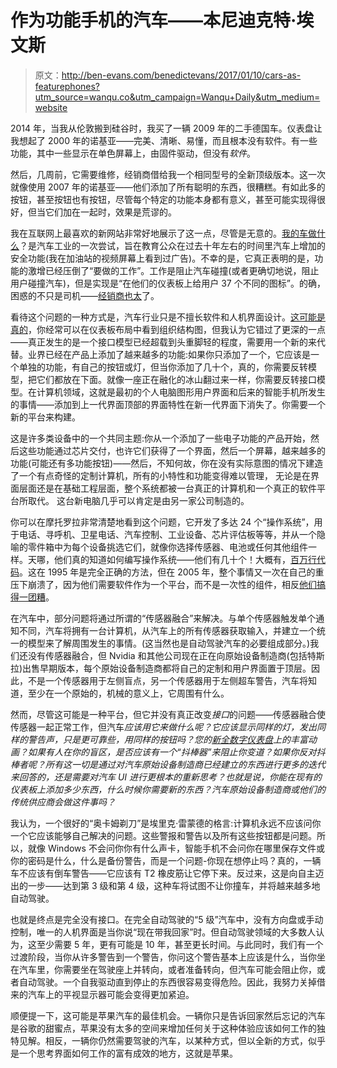 # 作为功能手机的汽车——本尼迪克特·埃文斯

> 原文：<http://ben-evans.com/benedictevans/2017/01/10/cars-as-featurephones?utm_source=wanqu.co&utm_campaign=Wanqu+Daily&utm_medium=website>

2014 年，当我从伦敦搬到硅谷时，我买了一辆 2009 年的二手德国车。仪表盘让我想起了 2000 年的诺基亚——完美、清晰、易懂，而且根本没有软件。有一些功能，其中一些显示在单色屏幕上，由固件驱动，但没有*软件*。

然后，几周前，它需要维修，经销商借给我一个相同型号的全新顶级版本。这一次就像使用 2007 年的诺基亚——他们添加了所有聪明的东西，很糟糕。有如此多的按钮，甚至按钮也有按钮，尽管每个特定的功能本身都有意义，甚至可能实现得很好，但当它们加在一起时，效果是荒谬的。

我在互联网上最喜欢的新网站非常好地展示了这一点，尽管是无意的。[我的车做什么](https://mycardoeswhat.org)？是汽车工业的一次尝试，旨在教育公众在过去十年左右的时间里汽车上增加的安全功能(我在加油站的视频屏幕上看到过广告)。不幸的是，它真正表明的是，功能的激增已经压倒了“要做的工作”。工作是阻止汽车碰撞(或者更确切地说，阻止用户碰撞汽车)，但是实现是“在他们的仪表板上给用户 37 个不同的图标”。的确，困惑的不只是司机——[经销商也太](https://www.wired.com/2017/01/car-dealers-dangerously-uneducated-new-safety-features/)了。

看待这个问题的一种方式是，汽车行业只是不擅长软件和人机界面设计。[这可能是真的](http://www.teehanlax.com/blog/the-state-of-in-car-ux/)，你经常可以在仪表板布局中看到组织结构图，但我认为它错过了更深的一点——真正发生的是一个接口模型已经超载到头重脚轻的程度，需要用一个新的来代替。业界已经在产品上添加了越来越多的功能:如果你只添加了一个，它应该是一个单独的功能，有自己的按钮或灯，但当你添加了几十个，真的，你需要反转模型，把它们都放在下面。就像一座正在融化的冰山翻过来一样，你需要反转接口模型。在计算机领域，这就是最初的个人电脑图形用户界面和后来的智能手机所发生的事情——添加到上一代界面顶部的界面特性在新一代界面下消失了。你需要一个新的平台来构建。

这是许多类设备中的一个共同主题:你从一个添加了一些电子功能的产品开始，然后这些功能通过芯片交付，也许它们获得了一个界面，然后一个屏幕，越来越多的功能(可能还有多功能按钮)——然后，不知何故，你在没有实际意图的情况下建造了一个有点奇怪的定制计算机，所有的小特性和功能变得难以管理， 无论是在界面层面还是在基础工程层面，整个系统都被一台真正的计算机和一个真正的软件平台所取代。 这台新电脑几乎可以肯定是由另一家公司制造的。

你可以在摩托罗拉非常清楚地看到这个问题，它开发了多达 24 个“操作系统”，用于电话、寻呼机、卫星电话、汽车控制、工业设备、芯片评估板等等，并从一个隐喻的零件箱中为每个设备挑选它们，就像你选择传感器、电池或任何其他组件一样。天哪，他们真的知道如何编写操作系统——他们有几十个！大概有，[百万行代码](https://www.technologyreview.com/s/508231/many-cars-have-a-hundred-million-lines-of-code/)。这在 1995 年是完全正确的方法，但在 2005 年，整个事情又一次在自己的重压下崩溃了，因为他们需要软件作为一个平台，而不是一次性的组件，相反[他们搞得一团糟](http://www.theregister.co.uk/Print/2012/11/29/rockman_on_motorola/)。

在汽车中，部分问题将通过所谓的“传感器融合”来解决。与单个传感器触发单个通知不同，汽车将拥有一台计算机，从汽车上的所有传感器获取输入，并建立一个统一的模型来了解周围发生的事情。(这当然也是自动驾驶汽车的必要组成部分。)我们还没有传感器融合，但 Nvidia 和其他公司现在正在向原始设备制造商(包括特斯拉)出售早期版本，每个原始设备制造商都将自己的定制和用户界面置于顶层。因此，不是一个传感器用于左侧盲点，另一个传感器用于左侧超车警告，汽车将知道，至少在一个原始的，机械的意义上，它周围有什么。

然而，尽管这可能是一种平台，但它并没有真正改变*接口*的问题——传感器融合使传感器一起正常工作，但汽车*应该用它来做什么呢？它应该显示同样的灯，发出同样的警告声，只是更可靠些，用同样的按钮吗？您的[新全数字仪表盘](https://www.audiusa.com/newsroom/topics/2015/audi-virtual-cockpit)上的丰富动画？如果有人在你的盲区，是否应该有一个“抖棒器”来阻止你变道？如果你反对抖棒者呢？所有这一切是通过对汽车原始设备制造商已经建立的东西进行更多的迭代来回答的，还是需要对汽车 UI 进行更根本的重新思考？也就是说，你能在现有的仪表板上添加多少东西，什么时候你需要新的东西？汽车原始设备制造商或他们的传统供应商会做这件事吗？*

我认为，一个很好的“奥卡姆剃刀”是埃里克·雷蒙德的格言:计算机永远不应该问你一个它应该能够自己解决的问题。这些警报和警告以及所有这些按钮都是问题。所以，就像 Windows 不会问你你有什么声卡，智能手机不会问你在哪里保存文件或你的密码是什么，什么是备份警告，而是一个问题-你现在想停止吗？真的，一辆车不应该有倒车警告——它应该有 T2 橡皮筋让它停下来。反过来，这是向自主迈出的一步——达到第 3 级和第 4 级，这种车将试图不让你撞车，并将越来越多地自动驾驶。

也就是终点是完全没有接口。在完全自动驾驶的“5 级”汽车中，没有方向盘或手动控制，唯一的人机界面是当你说“现在带我回家”时。但自动驾驶领域的大多数人认为，这至少需要 5 年，更有可能是 10 年，甚至更长时间。与此同时，我们有一个过渡阶段，当你从许多警告到一个警告，你问这个警告基本上应该是什么，当你坐在汽车里，你需要坐在驾驶座上并转向，或者准备转向，但汽车可能会阻止你，或者自动驾驶。一个自我驱动直到停止的东西很容易变得危险。因此，我努力关掉借来的汽车上的平视显示器可能会变得更加紧迫。

顺便提一下，这可能是苹果汽车的最佳机会。一辆你只是告诉回家然后忘记的汽车是谷歌的甜蜜点，苹果没有太多的空间来增加任何关于这种体验应该如何工作的独特见解。相反，一辆你仍然需要驾驶的汽车，以某种方式，但以全新的方式，似乎是一个思考界面如何工作的富有成效的地方，这就是苹果。